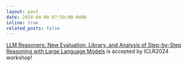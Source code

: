 ```yaml
---
layout: post
date: 2024-04-08 07:59:00-0400
inline: true
related_posts: false
---
```


[LLM Reasoners: New Evaluation, Library, and Analysis of Step-by-Step Reasoning with Large Language Models](https://arxiv.org/abs/2404.05221) is accepted by ICLR2024 workshop!
